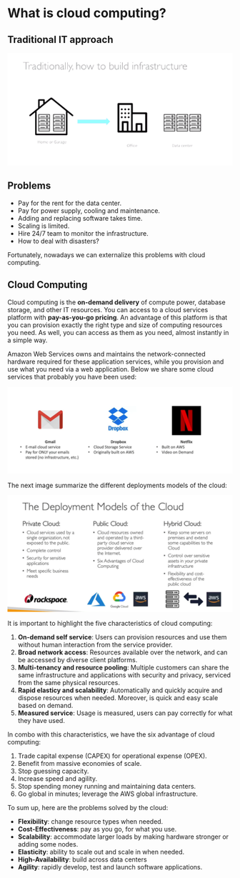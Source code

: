 What is cloud computing?
========================

Traditional IT approach
-----------------------

![Traditional Infrastructure](../assets/images/00D-cc-traditional-infra.png)

Problems
--------

- Pay for the rent for the data center.
- Pay for power supply, cooling and maintenance.
- Adding and replacing software takes time.
- Scaling is limited.
- Hire 24/7 team to monitor the infrastructure.
- How to deal with disasters?

Fortunately, nowadays we can externalize this problems with cloud computing.

Cloud Computing
---------------

Cloud computing is the **on-demand delivery** of compute power, database storage, and other IT resources. You can access to a cloud services platform with **pay-as-you-go pricing**. An advantage of this platform is that you can provision exactly the right type and size of computing resources you need. As well, you can access as them as you need, almost instantly in a simple way.

Amazon Web Services owns and maintains the network-connected hardware required for these application services, while you provision and use what you need via a web application. Below we share some cloud services that probably you have been used:

![Cloud Services](../assets/images/00E-cc-cloud-services.png)

The next image summarize the different deployments models of the cloud:

![Deployment Models](../assets/images/00F-cc-deployment-models.png)

It is important to highlight the five characteristics of cloud computing:

1. **On-demand self service**: Users can provision resources and use them without human interaction from the service provider.
2. **Broad network access**: Resources available over the network, and can be accessed by diverse client platforms.
3. **Multi-tenancy and resource pooling**: Multiple customers can share the same infrastructure and applications with security and privacy, serviced from the same physical resources.
4. **Rapid elasticy and scalability**: Automatically and quickly acquire and dispose resources when needed. Moreover, is quick and easy scale based on demand.
5. **Measured service**: Usage is measured, users can pay correctly for what they have used.

In combo with this characteristics, we have the six advantage of cloud computing:

1. Trade capital expense (CAPEX) for operational expense (OPEX).
2. Benefit from massive economies of scale.
3. Stop guessing capacity.
4. Increase speed and agility.
5. Stop spending money running and maintaining data centers.
6. Go global in minutes; leverage the AWS global infrastructure.

To sum up, here are the problems solved by the cloud:

- **Flexibility**: change resource types when needed.
- **Cost-Effectiveness**: pay as you go, for what you use.
- **Scalability**: accommodate larger loads by making hardware stronger or adding some nodes.
- **Elasticity**: ability to scale out and scale in when needed.
- **High-Availability**: build across data centers
- **Agility**: rapidly develop, test and launch software applications.
